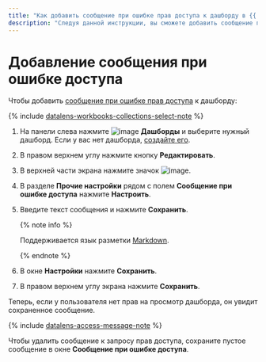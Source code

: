 ```yaml
---
title: "Как добавить сообщение при ошибке прав доступа к дашборду в {{ datalens-full-name }}"
description: "Следуя данной инструкции, вы сможете добавить сообщение при ошибке прав доступа к дашборду." 
---
```


# Добавление сообщения при ошибке доступа

Чтобы добавить [сообщение при ошибке прав доступа](../../dashboard/settings.md#message-settings) к дашборду:


{% include [datalens-workbooks-collections-select-note](../../../_includes/datalens/operations/datalens-workbooks-collections-select-note.md) %}


1. На панели слева нажмите ![image](../../../_assets/console-icons/layout-cells-large.svg) **Дашборды** и выберите нужный дашборд. Если у вас нет дашборда, [создайте его](../dashboard/create.md).
1. В правом верхнем углу нажмите кнопку **Редактировать**.
1. В верхней части экрана нажмите значок ![image](../../../_assets/console-icons/gear.svg).
1. В разделе **Прочие настройки** рядом с полем **Сообщение при ошибке доступа** нажмите **Настроить**.
1. Введите текст сообщения и нажмите **Сохранить**.

   {% note info %}

   Поддерживается язык разметки [Markdown](../../dashboard/markdown.md).

   {% endnote %}

1. В окне **Настройки** нажмите **Сохранить**.
1. В правом верхнем углу экрана нажмите **Сохранить**.

Теперь, если у пользователя нет прав на просмотр дашборда, он увидит сохраненное сообщение.

{% include [datalens-access-message-note](../../../_includes/datalens/datalens-access-message-note.md) %}

Чтобы удалить сообщение к запросу прав доступа, сохраните пустое сообщение в окне **Сообщение при ошибке доступа**.
